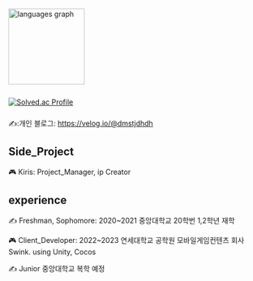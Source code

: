 
###

<div align="left">
  <img src="https://github-readme-stats.vercel.app/api/top-langs?username=dmstjdhdh&locale=en&hide_title=false&layout=compact&card_width=320&langs_count=5&theme=dracula&hide_border=false&order=2" height="150" alt="languages graph"  />
</div>
<img height="12"/>

[![Solved.ac Profile](http://mazassumnida.wtf/api/v2/generate_badge?boj=dmstjdhdh)](https://solved.ac/dmstjdhdh/)

###

 ✍️:개인 블로그: https://velog.io/@dmstjdhdh

## Side_Project
  
🎮 Kiris: Project_Manager, ip Creator

## experience

✍️ Freshman, Sophomore: 2020~2021 중앙대학교 20학번 1,2학년 재학
  
🎮 Client_Developer: 2022~2023 연세대학교 공학원 모바일게임컨텐츠 회사 Swink. using Unity, Cocos

✍️ Junior 중앙대학교 복학 예정
